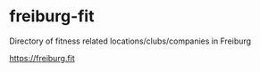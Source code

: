 # freiburg-fit
Directory of fitness related locations/clubs/companies in Freiburg

https://freiburg.fit
